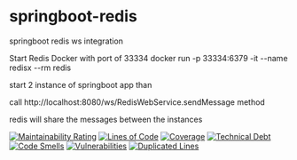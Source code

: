 # springboot-redis
springboot redis ws integration


Start Redis Docker with port of 33334
docker run -p 33334:6379 -it --name redisx --rm redis


start 2 instance of springboot app than 

call http://localhost:8080/ws/RedisWebService.sendMessage method

redis will share the messages between the instances 

[![Maintainability Rating](https://sonarcloud.io/api/project_badges/measure?project=tanersenyurt_springboot-redis&metric=sqale_rating)](https://sonarcloud.io/dashboard?id=tanersenyurt_springboot-redis)
[![Lines of Code](https://sonarcloud.io/api/project_badges/measure?project=tanersenyurt_springboot-redis&metric=ncloc)](https://sonarcloud.io/dashboard?id=tanersenyurt_springboot-redis)
[![Coverage](https://sonarcloud.io/api/project_badges/measure?project=tanersenyurt_springboot-redis&metric=coverage)](https://sonarcloud.io/dashboard?id=tanersenyurt_springboot-redis)
[![Technical Debt](https://sonarcloud.io/api/project_badges/measure?project=tanersenyurt_springboot-redis&metric=sqale_index)](https://sonarcloud.io/dashboard?id=tanersenyurt_springboot-redis)
[![Code Smells](https://sonarcloud.io/api/project_badges/measure?project=tanersenyurt_springboot-redis&metric=code_smells)](https://sonarcloud.io/dashboard?id=tanersenyurt_springboot-redis)
[![Vulnerabilities](https://sonarcloud.io/api/project_badges/measure?project=tanersenyurt_springboot-redis&metric=vulnerabilities)](https://sonarcloud.io/dashboard?id=tanersenyurt_springboot-redis)
[![Duplicated Lines](https://sonarcloud.io/api/project_badges/measure?project=tanersenyurt_springboot-redis&metric=duplicated_lines_density)](https://sonarcloud.io/dashboard?id=tanersenyurt_springboot-redis)


